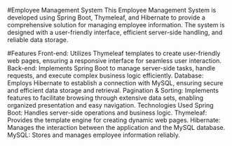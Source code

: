 #Employee Management System
This Employee Management System is developed using Spring Boot, Thymeleaf, and Hibernate to provide a comprehensive solution for managing employee information. The system is designed with a user-friendly interface, efficient server-side handling, and reliable data storage.

#Features
Front-end: Utilizes Thymeleaf templates to create user-friendly web pages, ensuring a responsive interface for seamless user interaction.
Back-end: Implements Spring Boot to manage server-side tasks, handle requests, and execute complex business logic efficiently.
Database: Employs Hibernate to establish a connection with MySQL, ensuring secure and efficient data storage and retrieval.
Pagination & Sorting: Implements features to facilitate browsing through extensive data sets, enabling organized presentation and easy navigation.
Technologies Used
Spring Boot: Handles server-side operations and business logic.
Thymeleaf: Provides the template engine for creating dynamic web pages.
Hibernate: Manages the interaction between the application and the MySQL database.
MySQL: Stores and manages employee information reliably.
